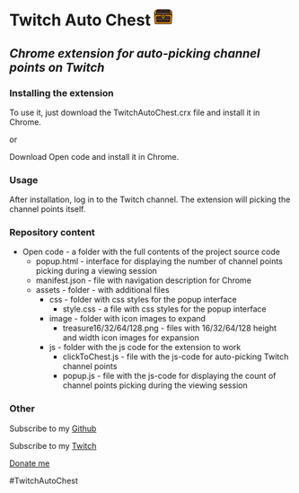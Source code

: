 # Twitch Auto Chest ![](https://github.com/SailorStat/TwitchAutoChest/blob/main/Open%20code/assets/image/treasure32.png?raw=true)
## _Chrome extension for auto-picking channel points on Twitch_
### Installing the extension
To use it, just download the TwitchAutoChest.crx file and install it in Chrome.

or

Download Open code and install it in Chrome.

### Usage
After installation, log in to the Twitch channel. The extension will picking the channel points itself.

### Repository content
- Open code - a folder with the full contents of the project source code
    - popup.html - interface for displaying the number of channel points picking during a viewing session
    - manifest.json - file with navigation description for Chrome
    - assets - folder - with additional files
        - css - folder with css styles for the popup interface
            - style.css - a file with css styles for the popup interface
        - image - folder with icon images to expand
            - treasure16/32/64/128.png - files with 16/32/64/128 height and width icon images for expansion
        - js - folder with the js code for the extension to work
            - clickToChest.js - file with the js-code for auto-picking Twitch channel points
            - popup.js - file with the js-code for displaying the count of channel points picking during the viewing session

### Other
Subscribe to my [Github](https://github.com/SailorStat)

Subscribe to my [Twitch](https://www.twitch.tv/bootcamp_ru)

[Donate me](https://donatepay.ru/don/BootCamp_RU)

#TwitchAutoChest

